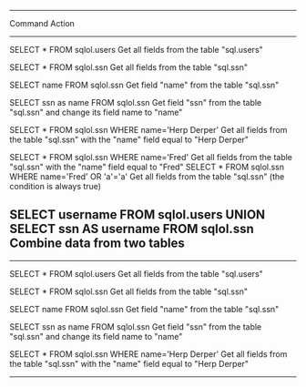 --------------------------------------------------------------------------------------------------------------------------------------------
Command                                              Action
--------------------------------------------------- -----------------------------------------------------------------------------------------
SELECT * FROM sqlol.users                             Get all fields from the table "sql.users"

SELECT * FROM sqlol.ssn                               Get all fields from the table "sql.ssn"

SELECT name FROM sqlol.ssn                            Get field "name" from the table "sql.ssn"

SELECT ssn as name FROM sqlol.ssn                     Get field "ssn" from the table "sql.ssn" and change its field name to "name"

SELECT * FROM sqlol.ssn WHERE name='Herp Derper'      Get all fields from the table "sql.ssn" with the "name" field equal to "Herp Derper"

SELECT * FROM sqlol.ssn WHERE name='Fred'             Get all fields from the table "sql.ssn" with the "name" field equal to "Fred"
SELECT * FROM sqlol.ssn WHERE name='Fred' 
OR 'a'='a'                                            Get all fields from the table "sql.ssn" (the condition is always true)

SELECT username FROM sqlol.users UNION SELECT ssn 
AS username FROM sqlol.ssn                            Combine data from two tables
--------------------------------------------------------------------------------------------------------------------------------------------


-------------------------------------------------- ----------------------------------------------------------------------------------------
SELECT * FROM sqlol.users                          Get all fields from the table "sql.users"

SELECT * FROM sqlol.ssn                            Get all fields from the table "sql.ssn"

SELECT name FROM sqlol.ssn                         Get field "name" from the table "sql.ssn"

SELECT ssn as name FROM sqlol.ssn                  Get field "ssn" from the table "sql.ssn" and change its field name to "name"

SELECT * FROM sqlol.ssn WHERE name='Herp Derper'   Get all fields from the table "sql.ssn" with the "name" field equal to "Herp Derper"

-------------------------------------------------- ----------------------------------------------------------------------------------------



